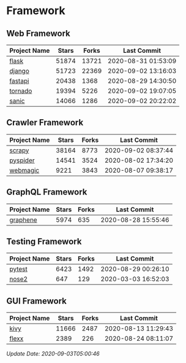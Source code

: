 # Framework

## Web Framework

| Project Name | Stars | Forks | Last Commit |
| ------------ | ----- | ----- | ----------- |
| [flask](https://github.com/pallets/flask) | 51874 | 13721 | 2020-08-31 01:53:09 |
| [django](https://github.com/django/django) | 51723 | 22369 | 2020-09-02 13:16:03 |
| [fastapi](https://github.com/tiangolo/fastapi) | 20438 | 1368 | 2020-08-29 14:30:50 |
| [tornado](https://github.com/tornadoweb/tornado) | 19394 | 5226 | 2020-09-02 19:07:05 |
| [sanic](https://github.com/huge-success/sanic) | 14066 | 1286 | 2020-09-02 20:22:02 |

## Crawler Framework

| Project Name | Stars | Forks | Last Commit |
| ------------ | ----- | ----- | ----------- |
| [scrapy](https://github.com/scrapy/scrapy) | 38164 | 8773 | 2020-09-02 08:37:44 |
| [pyspider](https://github.com/binux/pyspider) | 14541 | 3524 | 2020-08-02 17:34:20 |
| [webmagic](https://github.com/code4craft/webmagic) | 9221 | 3843 | 2020-08-07 09:38:17 |

## GraphQL Framework

| Project Name | Stars | Forks | Last Commit |
| ------------ | ----- | ----- | ----------- |
| [graphene](https://github.com/graphql-python/graphene) | 5974 | 635 | 2020-08-28 15:55:46 |

## Testing Framework

| Project Name | Stars | Forks | Last Commit |
| ------------ | ----- | ----- | ----------- |
| [pytest](https://github.com/pytest-dev/pytest) | 6423 | 1492 | 2020-08-29 00:26:10 |
| [nose2](https://github.com/nose-devs/nose2) | 647 | 129 | 2020-03-03 16:52:03 |

## GUI Framework

| Project Name | Stars | Forks | Last Commit |
| ------------ | ----- | ----- | ----------- |
| [kivy](https://github.com/kivy/kivy) | 11666 | 2487 | 2020-08-13 11:29:43 |
| [flexx](https://github.com/flexxui/flexx) | 2389 | 226 | 2020-08-24 08:11:07 |

*Update Date: 2020-09-03T05:00:46*